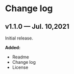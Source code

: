 # Change log

## v1.1.0 — Jul. 10,2021

Initial release.

**Added:**

- Readme
- Change log
- License
